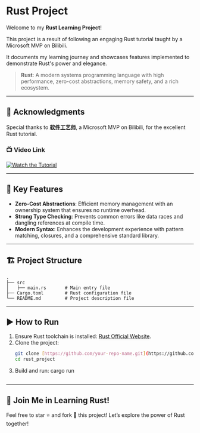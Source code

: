 # Rust Project

Welcome to my **Rust Learning Project**! 

This project is a result of following an engaging Rust tutorial taught by a Microsoft MVP on Bilibili. 

It documents my learning journey and showcases features implemented to demonstrate Rust's power and elegance.

> **Rust**: A modern systems programming language with high performance, zero-cost abstractions, memory safety, and a rich ecosystem.

---

## 🙌 Acknowledgments

Special thanks to **[软件工艺师](https://space.bilibili.com/361469957)**, a Microsoft MVP on Bilibili, for the excellent Rust tutorial.

### 📺 Video Link

[![Watch the Tutorial](https://img.shields.io/badge/Watch-Tutorial-blue?logo=bilibili)](https://www.bilibili.com/video/BV1hp4y1k7SV)

---

## 🚀 Key Features

- **Zero-Cost Abstractions**: Efficient memory management with an ownership system that ensures no runtime overhead.
- **Strong Type Checking**: Prevents common errors like data races and dangling references at compile time.
- **Modern Syntax**: Enhances the development experience with pattern matching, closures, and a comprehensive standard library.

---

## 🏗 Project Structure

```plaintext
.
├── src
│   ├── main.rs       # Main entry file
├── Cargo.toml        # Rust configuration file
└── README.md         # Project description file
```

---

## ▶️ How to Run

1. Ensure Rust toolchain is installed: [Rust Official Website](https://www.rust-lang.org/).
2. Clone the project:
   ```bash
   git clone [https://github.com/your-repo-name.git](https://github.com/jeongyeham/rust_project.git)
   cd rust_project
   ```
3. Build and run:
   cargo run
   ```

---


## 🌟 Join Me in Learning Rust!
Feel free to star ⭐️ and fork 🍴 this project! Let’s explore the power of Rust together!

